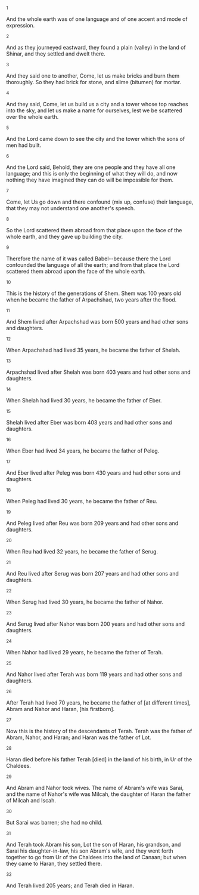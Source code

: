 <sup>1</sup> 

And the whole earth was of one language and of one accent and mode of expression. 

<sup>2</sup> 

And as they journeyed eastward, they found a plain (valley) in the land of Shinar, and they settled and dwelt there. 

<sup>3</sup> 

And they said one to another, Come, let us make bricks and burn them thoroughly. So they had brick for stone, and slime (bitumen) for mortar. 

<sup>4</sup> 

And they said, Come, let us build us a city and a tower whose top reaches into the sky, and let us make a name for ourselves, lest we be scattered over the whole earth. 

<sup>5</sup> 

And the Lord came down to see the city and the tower which the sons of men had built. 

<sup>6</sup> 

And the Lord said, Behold, they are one people and they have all one language; and this is only the beginning of what they will do, and now nothing they have imagined they can do will be impossible for them. 

<sup>7</sup> 

Come, let Us go down and there confound (mix up, confuse) their language, that they may not understand one another's speech. 

<sup>8</sup> 

So the Lord scattered them abroad from that place upon the face of the whole earth, and they gave up building the city. 

<sup>9</sup> 

Therefore the name of it was called Babel--because there the Lord confounded the language of all the earth; and from that place the Lord scattered them abroad upon the face of the whole earth. 

<sup>10</sup> 

This is the history of the generations of Shem. Shem was 100 years old when he became the father of Arpachshad, two years after the flood. 

<sup>11</sup> 

And Shem lived after Arpachshad was born 500 years and had other sons and daughters. 

<sup>12</sup> 

When Arpachshad had lived 35 years, he became the father of Shelah. 

<sup>13</sup> 

Arpachshad lived after Shelah was born 403 years and had other sons and daughters. 

<sup>14</sup> 

When Shelah had lived 30 years, he became the father of Eber. 

<sup>15</sup> 

Shelah lived after Eber was born 403 years and had other sons and daughters. 

<sup>16</sup> 

When Eber had lived 34 years, he became the father of Peleg. 

<sup>17</sup> 

And Eber lived after Peleg was born 430 years and had other sons and daughters. 

<sup>18</sup> 

When Peleg had lived 30 years, he became the father of Reu. 

<sup>19</sup> 

And Peleg lived after Reu was born 209 years and had other sons and daughters. 

<sup>20</sup> 

When Reu had lived 32 years, he became the father of Serug. 

<sup>21</sup> 

And Reu lived after Serug was born 207 years and had other sons and daughters. 

<sup>22</sup> 

When Serug had lived 30 years, he became the father of Nahor. 

<sup>23</sup> 

And Serug lived after Nahor was born 200 years and had other sons and daughters. 

<sup>24</sup> 

When Nahor had lived 29 years, he became the father of Terah. 

<sup>25</sup> 

And Nahor lived after Terah was born 119 years and had other sons and daughters. 

<sup>26</sup> 

After Terah had lived 70 years, he became the father of [at different times], Abram and Nahor and Haran, [his firstborn]. 

<sup>27</sup> 

Now this is the history of the descendants of Terah. Terah was the father of Abram, Nahor, and Haran; and Haran was the father of Lot. 

<sup>28</sup> 

Haran died before his father Terah [died] in the land of his birth, in Ur of the Chaldees. 

<sup>29</sup> 

And Abram and Nahor took wives. The name of Abram's wife was Sarai, and the name of Nahor's wife was Milcah, the daughter of Haran the father of Milcah and Iscah. 

<sup>30</sup> 

But Sarai was barren; she had no child. 

<sup>31</sup> 

And Terah took Abram his son, Lot the son of Haran, his grandson, and Sarai his daughter-in-law, his son Abram's wife, and they went forth together to go from Ur of the Chaldees into the land of Canaan; but when they came to Haran, they settled there. 

<sup>32</sup> 

And Terah lived 205 years; and Terah died in Haran.